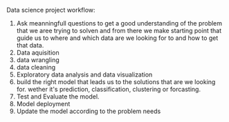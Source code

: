 Data science project workflow:

1. Ask meanningfull questions to get a good understanding of the problem that we aree trying to solven and from there we make starting
point that guide us to where and which data are we looking for to and how to get that data.
2. Data aquisition
3. data wrangling 
4. data cleaning 
5. Exploratory data analysis and data visualization
6. build the right model that leads us to the solutions that are we looking for. wether it's prediction, classification, clustering or
forcasting.
7. Test and Evaluate the model.
8. Model deployment
9. Update the model according to the problem needs